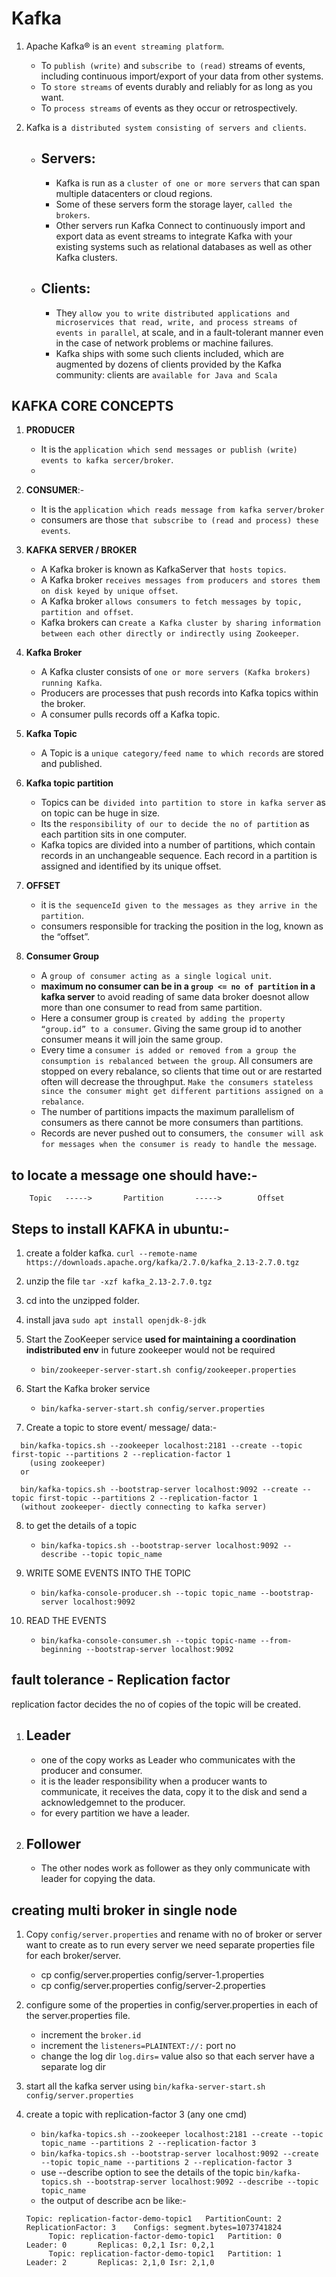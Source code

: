 # Kafka

1. Apache Kafka® is an `event streaming platform`.

   - To `publish (write)` and `subscribe to (read)` streams of events, including continuous import/export of your data from other systems.
   - To `store streams` of events durably and reliably for as long as you want.
   - To `process streams` of events as they occur or retrospectively.

2. Kafka is a` distributed system consisting of servers and clients`.

   - ## Servers:

     - Kafka is run as a `cluster of one or more servers` that can span multiple datacenters or cloud regions.
     - Some of these servers form the storage layer, `called the brokers`.
     - Other servers run Kafka Connect to continuously import and export data as event streams to integrate Kafka with your existing systems such as relational databases as well as other Kafka clusters.

   - ## Clients:
     - They `allow you to write distributed applications and microservices that read, write, and process streams of events in parallel`, at scale, and in a fault-tolerant manner even in the case of network problems or machine failures.
     - Kafka ships with some such clients included, which are augmented by dozens of clients provided by the Kafka community: clients are `available for Java and Scala`

## KAFKA CORE CONCEPTS

1. **PRODUCER**

   - It is the `application which send messages or publish (write) events to kafka sercer/broker`.
   -

2. **CONSUMER**:-

   - It is the `application which reads message from kafka server/broker`
   - consumers are those `that subscribe to (read and process) these events`.

3. **KAFKA SERVER / BROKER**

   - A Kafka broker is known as KafkaServer that` hosts topics`.
   - A Kafka broker `receives messages from producers and stores them on disk keyed by unique offset`.
   - A Kafka broker `allows consumers to fetch messages by topic, partition and offset`.
   - Kafka brokers can c`reate a Kafka cluster by sharing information between each other directly or indirectly using Zookeeper`.

4. **Kafka Broker**

   - A Kafka cluster consists of `one or more servers (Kafka brokers) running Kafka`.
   - Producers are processes that push records into Kafka topics within the broker.
   - A consumer pulls records off a Kafka topic.

5. **Kafka Topic**

   - A Topic is a `unique category/feed name to which records` are stored and published.

6. **Kafka topic partition**

   - Topics can be` divided into partition to store in kafka server` as on topic can be huge in size.
   - Its the `responsibility of our to decide the no of partition` as each partition sits in one computer.
   - Kafka topics are divided into a number of partitions, which contain records in an unchangeable sequence. Each record in a partition is assigned and identified by its unique offset.

7. **OFFSET**

   - it is `the sequenceId given to the messages as they arrive in the partition`.
   - consumers responsible for tracking the position in the log, known as the “offset”.

8. **Consumer Group**
   - A `group of consumer acting as a single logical unit`.
   - **maximum no consumer can be in a `group <= no of partition` in a kafka server** to avoid reading of same data broker doesnot allow more than one consumer to read from same partition.
   - Here a consumer group is `created by adding the property “group.id” to a consumer`. Giving the same group id to another consumer means it will join the same group.
   - Every time a `consumer is added or removed from a group the consumption is rebalanced between the group`. All consumers are stopped on every rebalance, so clients that time out or are restarted often will decrease the throughput. `Make the consumers stateless since the consumer might get different partitions assigned on a rebalance`.
   - The number of partitions impacts the maximum parallelism of consumers as there cannot be more consumers than partitions.
   - Records are never pushed out to consumers, `the consumer will ask for messages when the consumer is ready to handle the message`.

## to locate a message one should have:-

```
    Topic   ----->       Partition       ----->        Offset
```

## Steps to install KAFKA in ubuntu:-

1. create a folder kafka. `curl --remote-name https://downloads.apache.org/kafka/2.7.0/kafka_2.13-2.7.0.tgz`
2. unzip the file `tar -xzf kafka_2.13-2.7.0.tgz`
3. cd into the unzipped folder.
4. install java `sudo apt install openjdk-8-jdk`
5. Start the ZooKeeper service **used for maintaining a coordination indistributed env** in future zookeeper would not be required
   - `bin/zookeeper-server-start.sh config/zookeeper.properties`
6. Start the Kafka broker service

   - `bin/kafka-server-start.sh config/server.properties`

7. Create a topic to store event/ message/ data:-

```
  bin/kafka-topics.sh --zookeeper localhost:2181 --create --topic first-topic --partitions 2 --replication-factor 1
    (using zookeeper)
  or

  bin/kafka-topics.sh --bootstrap-server localhost:9092 --create --topic first-topic --partitions 2 --replication-factor 1
  (without zookeeper- diectly connecting to kafka server)
```

8. to get the details of a topic

   - `bin/kafka-topics.sh --bootstrap-server localhost:9092 --describe --topic topic_name`

9. WRITE SOME EVENTS INTO THE TOPIC

   - `bin/kafka-console-producer.sh --topic topic_name --bootstrap-server localhost:9092`

10. READ THE EVENTS

    - `bin/kafka-console-consumer.sh --topic topic-name --from-beginning --bootstrap-server localhost:9092`

## fault tolerance - Replication factor

replication factor decides the no of copies of the topic will be created.

1. ## Leader

   - one of the copy works as Leader who communicates with the producer and consumer.
   - it is the leader responsibility when a producer wants to communicate, it receives the data, copy it to the disk and send a acknowledgemnet to the producer.
   - for every partition we have a leader.

2. ## Follower
   - The other nodes work as follower as they only communicate with leader for copying the data.

## creating multi broker in single node

1. Copy `config/server.properties` and rename with no of broker or server want to create as to run every server we need separate properties file for each broker/server.

   - cp config/server.properties config/server-1.properties
   - cp config/server.properties config/server-2.properties

2. configure some of the properties in config/server.properties in each of the server.properties file.

   - increment the `broker.id`
   - increment the `listeners=PLAINTEXT://:` port no
   - change the log dir `log.dirs=` value also so that each server have a separate log dir

3. start all the kafka server using `bin/kafka-server-start.sh config/server.properties`

4. create a topic with replication-factor 3 (any one cmd)
   - `bin/kafka-topics.sh --zookeeper localhost:2181 --create --topic topic_name --partitions 2 --replication-factor 3`
   - `bin/kafka-topics.sh --bootstrap-server localhost:9092 --create --topic topic_name --partitions 2 --replication-factor 3`
   - use --describe option to see the details of the topic `bin/kafka-topics.sh --bootstrap-server localhost:9092 --describe --topic topic_name`
   - the output of describe acn be like:-
   ```
   Topic: replication-factor-demo-topic1   PartitionCount: 2       ReplicationFactor: 3    Configs: segment.bytes=1073741824
        Topic: replication-factor-demo-topic1   Partition: 0    Leader: 0       Replicas: 0,2,1 Isr: 0,2,1
        Topic: replication-factor-demo-topic1   Partition: 1    Leader: 2       Replicas: 2,1,0 Isr: 2,1,0
   ```
